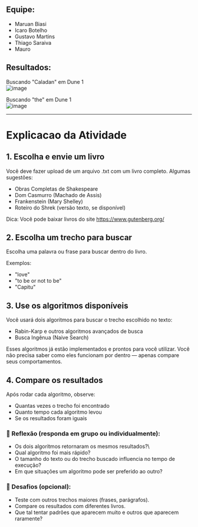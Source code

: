 ## Equipe:
- Maruan Biasi
- Icaro Botelho
- Gustavo Martins
- Thiago Saraiva
- Mauro

## Resultados:
Buscando "Caladan" em Dune 1   
![image](https://github.com/user-attachments/assets/8ee428ca-54b4-4cb9-81dc-54167d7356d8)    

Buscando "the" em Dune 1    
![image](https://github.com/user-attachments/assets/d5634713-d316-4ed2-ab7d-f5823a731081)





-----

# Explicacao da Atividade

## 1. Escolha e envie um livro
Você deve fazer upload de um arquivo .txt com um livro completo. Algumas sugestões:

- Obras Completas de Shakespeare
- Dom Casmurro (Machado de Assis)
- Frankenstein (Mary Shelley)
- Roteiro do Shrek (versão texto, se disponível)

Dica: Você pode baixar livros do site https://www.gutenberg.org/

## 2. Escolha um trecho para buscar
Escolha uma palavra ou frase para buscar dentro do livro.

Exemplos:
- "love"
- "to be or not to be"
- "Capitu"

## 3. Use os algoritmos disponíveis
Você usará dois algoritmos para buscar o trecho escolhido no texto:
- Rabin-Karp e outros algoritmos avançados de busca
- Busca Ingênua (Naive Search)

Esses algoritmos já estão implementados e prontos para você utilizar. Você não precisa saber como eles funcionam por dentro — apenas compare seus comportamentos.

## 4. Compare os resultados
Após rodar cada algoritmo, observe:
- Quantas vezes o trecho foi encontrado
- Quanto tempo cada algoritmo levou
- Se os resultados foram iguais

### 🧩 Reflexão (responda em grupo ou individualmente):
- Os dois algoritmos retornaram os mesmos resultados?\
- Qual algoritmo foi mais rápido?
- O tamanho do texto ou do trecho buscado influencia no tempo de execução?
- Em que situações um algoritmo pode ser preferido ao outro?

### 🚀 Desafios (opcional):
- Teste com outros trechos maiores (frases, parágrafos).
- Compare os resultados com diferentes livros.
- Que tal tentar padrões que aparecem muito e outros que aparecem raramente?
